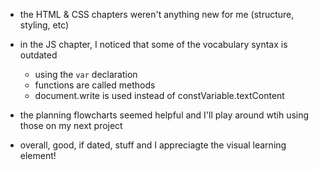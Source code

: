 - the HTML & CSS chapters weren't anything new for me (structure, styling, etc)
- in the JS chapter, I noticed that some of the vocabulary syntax is outdated
  - using the `var` declaration
  - functions are called methods
  - document.write is used instead of constVariable.textContent
- the planning flowcharts seemed helpful and I'll play around wtih using those on my next project

- overall, good, if dated, stuff and I appreciagte the visual learning element! 
